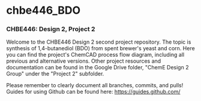 # chbe446_BDO
### CHBE446: Design 2, Project 2

Welcome to the CHBE446 Design 2 second project repository. The topic is synthesis of 1,4-butanediol (BDO) from spent brewer's yeast and corn. Here you can find the project's ChemCAD process flow diagram, including all previous and alternative versions. Other project resources and documentation can be found in the Google Drive folder, "ChemE Design 2 Group" under the "Project 2" subfolder.

Please remember to clearly document all branches, commits, and pulls! Guides for using Github can be found here: https://guides.github.com/
